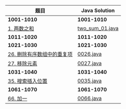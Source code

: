 
题目|Java Solution
--|--
**1001-1010**|**1001-1010**
[1. 两数之和](https://leetcode.cn/problems/two-sum/)|[two_sum_01.java](leetcode/1001-1010/java/two_sum_01.java)
**1011-1020**|**1011-1020**
**1021-1030**|**1021-1030**
[26. 删除有序数组中的重复项](https://leetcode.cn/problems/remove-duplicates-from-sorted-array/)|[0026.java](leetcode/1021-1030/java/0026.java)
[27. 移除元素](https://leetcode.cn/problems/remove-element/)|[0027.java](leetcode/1021-1030/java/0027.java)
**1031-1040**|**1031-1040**
[35. 搜索插入位置](https://leetcode.cn/problems/search-insert-position/)|[0035.java](leetcode/1031-1040/java/0035.java)
**1061-1070**|**1061-1070**
[66. 加一](https://leetcode.cn/problems/plus-one/)|[0066.java](leetcode/1031-1040/java/0066.java)